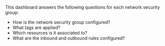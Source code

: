This dashboard answers the following questions for each network security group:

- How is the network security group configured?
- What tags are applied?
- Which resources is it associated to?
- What are the inbound and outbound rules configured?
